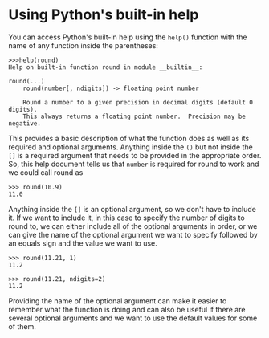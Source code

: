 # Using Python's built-in help

You can access Python's built-in help using the `help()` function with the name
of any function inside the parentheses:

```
>>>help(round)
Help on built-in function round in module __builtin__:

round(...)
    round(number[, ndigits]) -> floating point number
    
    Round a number to a given precision in decimal digits (default 0 digits).
    This always returns a floating point number.  Precision may be negative.
```

This provides a basic description of what the function does as well as its
required and optional arguments. Anything inside the `()` but not inside the
`[]` is a required argument that needs to be provided in the appropriate
order. So, this help document tells us that `number` is required for round to
work and we could call round as

```
>>> round(10.9)
11.0
```

Anything inside the `[]` is an optional argument, so we don't have to include
it. If we want to include it, in this case to specify the number of digits to
round to, we can either include all of the optional arguments in order, or we
can give the name of the optional argument we want to specify followed by an
equals sign and the value we want to use.

```
>>> round(11.21, 1)
11.2

>>> round(11.21, ndigits=2)
11.2
```

Providing the name of the optional argument can make it easier to remember what
the function is doing and can also be useful if there are several optional
arguments and we want to use the default values for some of them.
